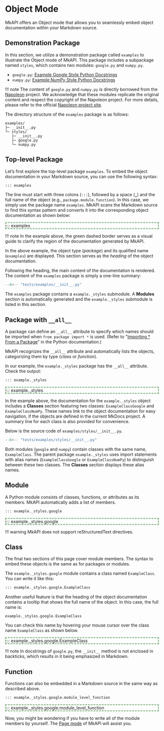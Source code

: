 # Object Mode

MkAPI offers an Object mode that allows you to seamlessly
embed object documentation within your Markdown source.

## Demonstration Package

In this section, we utilize a demonstration package called
`examples` to illustrate the Object mode of MkAPI.
This package includes a subpackage named `styles`, which contains
two modules: `google.py` and `numpy.py`.

- `google.py`: [Example Google Style Python Docstrings][google]
- `numpy.py`: [Example NumPy Style Python Docstrings][numpy]

!!! note
    The content of `google.py` and `numpy.py` is directly borrowed
    from the [Napoleon][napoleon] project.
    We acknowledge that these modules replicate the original content
    and respect the copyright of the Napoleon project.
    For more details, please refer to the official
    [Napoleon project site][napoleon].

[napoleon]: https://sphinxcontrib-napoleon.readthedocs.io/en/latest/
[google]: https://sphinxcontrib-napoleon.readthedocs.io/en/latest/example_google.html
[numpy]: https://sphinxcontrib-napoleon.readthedocs.io/en/latest/example_numpy.html

The directory structure of the `examples` package is as follows:

```text
examples/
├─ __init__.py
└─ styles/
   ├─ __init__.py
   ├─ google.py
   └─ numpy.py
```

## Top-level Package

Let’s first explore the top-level package `examples`.
To embed the object documentation in your Markdown source,
you can use the following syntax:

```markdown
::: examples
```

The line must start with three colons (`:::`), followed by a
space (<code>&blank;</code>) and the full name of the object
(e.g., `package.module.function`).
In this case, we simply use the package name `examples`.
MkAPI scans the Markdown source to find this syntax pattern
and converts it into the corresponding object documentation
as shown below:

<div markdown="1" style="border: 3px dashed #22772288;">
::: examples
</div>

!!! note
    In the example above, the green dashed border serves as a visual
    guide to clarify the region of the documentation generated by MkAPI.

In the above example,
the object type (*package*) and its qualified name (`examples`)
are displayed.
This section serves as the *heading* of the object documentation.

Following the heading, the main content of the documentation is rendered.
The content of the `examples` package is simply a one-line summary:

```python title="examples/__init__.py"
--8<-- "tests/examples/__init__.py"
```

The `examples` package contains a `example._styles` submodule.
A **Modules** section is automatically generated and the `example._styles` submodule
is listed in this section.

## Package with `__all__`

A package can define an `__all__` attribute to specify which
names should be imported when `from package import *` is used.
(Refer to "[Importing * From a Package][1]" in the Python documentation.)

[1]: https://docs.python.org/3/tutorial/modules.html#importing-from-a-package

MkAPI recognizes the `__all__` attribute and automatically lists the objects,
categorizing them by type (*class* or *function*).

In our example, the `example._styles` package has the `__all__` attribute.
Check the output:

```markdown
::: example._styles
```

<div markdown="1" style="border: 3px dashed #22772288;">
::: example._styles
</div>

In the example above, the documentation for the `example._styles`
object includes a **Classes** section featuring two classes:
`ExampleClassGoogle` and `ExampleClassNumPy`.
These names link to the object documentation for easy navigation,
if the objects are defined in the current MkDocs project.
A summary line for each class is also provided for convenience.

Below is the source code of `examples/styles/__init__.py`.

```python title="examples/styles/__init__.py"
--8<-- "tests/examples/styles/__init__.py"
```

Both modules (`google` and `numpy`) contain classes with the same name,
`ExampleClass`.
The parent package `example._styles` uses import statements with alias names
(`ExampleClassGoogle` or `ExampleClassNumPy`) to distinguish between these two classes.
The **Classes** section displays these alias names.

## Module

A Python module consists of classes, functions, or attributes as its members.
MkAPI automatically adds a list of members.

```markdown
::: example._styles.google
```

<div markdown="1" style="border: 3px dashed #22772288;">
::: example._styles.google
</div>

!!! warning
    MkAPI does not support reStructuredText directives.

## Class

The final two sections of this page cover module members.
The syntax to embed these objects is the same as for packages or modules.

The `example._styles.google` module contains a class
named `ExampleClass`. You can write it like this:

```markdown
::: example._styles.google.ExampleClass
```

Another useful feature is that the heading of the object documentation
contains a tooltip that shows the full name of the object.
In this case, the full name is:

    example._styles.google.ExampleClass

You can check this name by hovering your mouse cursor over the
class name `ExampleClass` as shown below.

<div markdown="1" style="border: 3px dashed #22772288;">
::: example._styles.google.ExampleClass
</div>

!!! note
    In docstrings of `google.py`, the `__init__` method is not enclosed in backticks,
    which results in it being emphasized in Markdown.

## Function

Functions can also be embedded in a Markdown source
in the same way as described above.

```markdown
::: example._styles.google.module_level_function
```

<div markdown="1" style="border: 3px dashed #22772288;">
::: example._styles.google.module_level_function
</div>

Now, you might be wondering if you have to write all of the
module members by yourself.
The [Page mode](page.md) of MkAPI will assist you.
